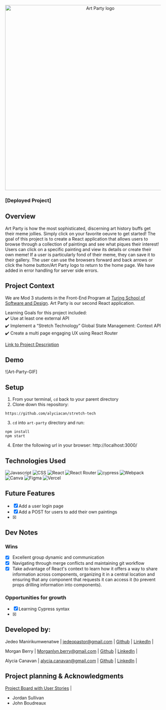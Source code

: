<p align="center">
<img width='600' alt='Art Party logo' src='https://user-images.githubusercontent.com/102934145/200095953-65adde0f-f257-4019-bb76-0ca7b27685a4.png'>
</p>

### [Deployed Project]

## Overview
Art Party is how the most sophisticated, discerning art history buffs get their meme jollies. Simply click on your favorite oeuvre to get started!  The goal of this project is to create a React application that allows users to browse through a collection of paintings and see what piques their interest!  Users can click on a specific painting and view its details or create their own meme!  If a user is particularly fond of their meme, they can save it to their gallery.  The user can use the browsers forward and back arrows or click the home button/Art Party logo to return to the home page.  We have added in error handling for server side errors.

## Project Context
We are Mod 3 students in the Front-End Program at [Turing School of Software and Design](https://frontend.turing.edu/). Art Party is our second React application.

Learning Goals for this project included:      
✔️ Use at least one external API      
✔️ Implement a “Stretch Technology” Global State Management: Context API
✔️ Create a multi page engaging UX using React Router 

[Link to Project Description](https://frontend.turing.edu/projects/module-3/stretch.html)

## Demo
![Art-Party-GIF]

## Setup
1. From your terminal, `cd` back to your parent directory
2. Clone down this repository:
  ```
  https://github.com/alyciacan/stretch-tech
  ```
3. `cd` into `art-party` directory and run:
  ```
  npm install
  npm start
  ```
4. Enter the following url in your browser: http://localhost:3000/

## Technologies Used
![Javascript](https://img.shields.io/badge/JavaScript-323330?style=for-the-badge&logo=javascript&logoColor=F7DF1E) 
![CSS](https://img.shields.io/badge/CSS3-1572B6?style=for-the-badge&logo=css3&logoColor=white) 
![React](https://img.shields.io/badge/react-%2320232a.svg?style=for-the-badge&logo=react&logoColor=%2361DAFB) 
![React Router](https://img.shields.io/badge/React_Router-CA4245?style=for-the-badge&logo=react-router&logoColor=white) 
![cypress](https://img.shields.io/badge/-cypress-%23E5E5E5?style=for-the-badge&logo=cypress&logoColor=058a5e) 
![Webpack](https://img.shields.io/badge/webpack-%238DD6F9.svg?style=for-the-badge&logo=webpack&logoColor=black) 
![Canva](https://img.shields.io/badge/Canva-%2300C4CC.svg?style=for-the-badge&logo=Canva&logoColor=white) 
![Figma](https://img.shields.io/badge/figma-%23F24E1E.svg?style=for-the-badge&logo=figma&logoColor=white)
![Vercel](https://img.shields.io/badge/vercel-%23000000.svg?style=for-the-badge&logo=vercel&logoColor=white)

## Future Features
- [x] Add a user login page
- [x] Add a POST for users to add their own paintings
- [x] 

## Dev Notes
### Wins
- [x] Excellent group dynamic and communication
- [x] Navigating through merge conflicts and maintaining git workflow 
- [X] Take advantage of React's context to learn how it offers a way to share information across components, organizing it in a central location and ensuring that any component that requests it can access it (to prevent props drilling information into components).

### Opportunities for growth
- [x] Learning Cypress syntax
- [x] 

## Developed by:
Jedeo Manirikumwenatwe |
jedeopastor@gmail.com |
[Github](https://github.com/Jedeo) |
[LinkedIn](linkedin.com/in/jedeo) |

Morgan Berry |
Morganlyn.berry@gmail.com |
[Github](https://github.com/Mlberry0205) |
[LinkedIn](https://www.linkedin.com/in/morgan-lyn-berry/) |

Alycia Canavan |
alycia.canavan@gmail.com |
[Github](github.com/alyciacan) |
[LinkedIn](linkedin.com/in/alycia-canavan) |

## Project planning & Acknowledgments 
[Project Board with User Stories](https://github.com/users/alyciacan/projects/5) |
- Jordan Sullivan
- John Boudreaux

